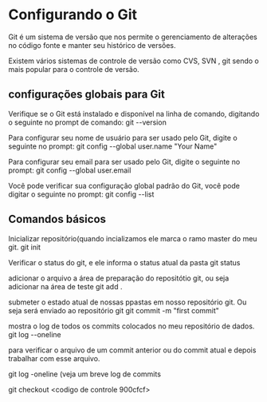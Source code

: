 # Configurando o Git

Git é um sistema de versão que nos permite o gerenciamento de alterações no código fonte e manter seu histórico de versões.

Existem vários sistemas de controle de versão como CVS, SVN , git sendo o mais popular para o controle de versão.

## configurações globais para Git

Verifique se o Git está instalado e disponível na linha de comando, digitando o seguinte no prompt de comando:
git --version

Para configurar seu nome de usuário para ser usado pelo Git, digite o seguinte no prompt:
git config --global user.name "Your Name"

Para configurar seu email para ser usado pelo Git, digite o seguinte no prompt:
git config --global user.email <your email address>

Você pode verificar sua configuração global padrão do Git, você pode digitar o seguinte no prompt:
git config --list

  ## Comandos básicos
  
  Inicializar repositório(quando incializamos ele marca o ramo master do meu git.
  git init
  
  Verificar o status do git, e ele informa o status atual da pasta
  git status
  
  adicionar o arquivo a área de preparação do repositótio git, ou seja adicionar na área de teste
  git add .
  
  submeter o estado atual de nossas ppastas em nosso repositório git. Ou seja será enviado ao repositório git
  git commit -m "first commit"
  
  mostra o log de todos os commits colocados no meu repositório de dados.
  git log --oneline
  
  para verificar o arquivo de um commit anterior ou do commit atual e depois trabalhar com esse arquivo.
  
  git log -oneline (veja um breve log de commits 
  
 git checkout <codigo de controle 900cfcf> <nome arquivo exemplo index.html>
  
